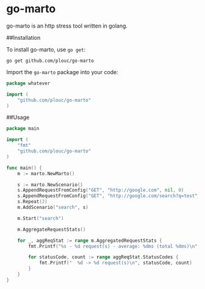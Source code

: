 go-marto
========

go-marto is an http stress tool written in golang.

##Installation

To install go-marto, use `go get`:

    go get github.com/plouc/go-marto

Import the `go-marto` package into your code:

```go
package whatever

import (
	"github.com/plouc/go-marto"
)
```

##Usage

````go
package main

import (
	"fmt"
	"github.com/plouc/go-marto"
)

func main() {
	m := marto.NewMarto()

	s := marto.NewScenario()
	s.AppendRequestFromConfig("GET", "http://google.com", nil, 0)
	s.AppendRequestFromConfig("GET", "http://google.com/search?q=test", nil, 1000)
	s.Repeat(2)
	m.AddScenario("search", s)

	m.Start("search")

	m.AggregateRequestStats()

	for _, aggReqStat := range m.AggregatedRequestStats {
		fmt.Printf("%s - %d request(s) - average: %dms (total %dms)\n", aggReqStat.Url, aggReqStat.Count, aggReqStat.AverageDuration / 1000000, aggReqStat.Total / 1000000)

		for statusCode, count := range aggReqStat.StatusCodes {
			fmt.Printf("  %d -> %d request(s)\n", statusCode, count)			
		}
	}
}
````

